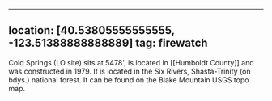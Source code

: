 
---
location: [40.53805555555555, -123.51388888888889]
tag: firewatch
---

Cold Springs (LO site) sits at 5478', is located in [[Humboldt County]] and was constructed in 1979. It is located in the Six Rivers, Shasta-Trinity (on bdys.) national forest. It can be found on the Blake Mountain USGS topo map.

